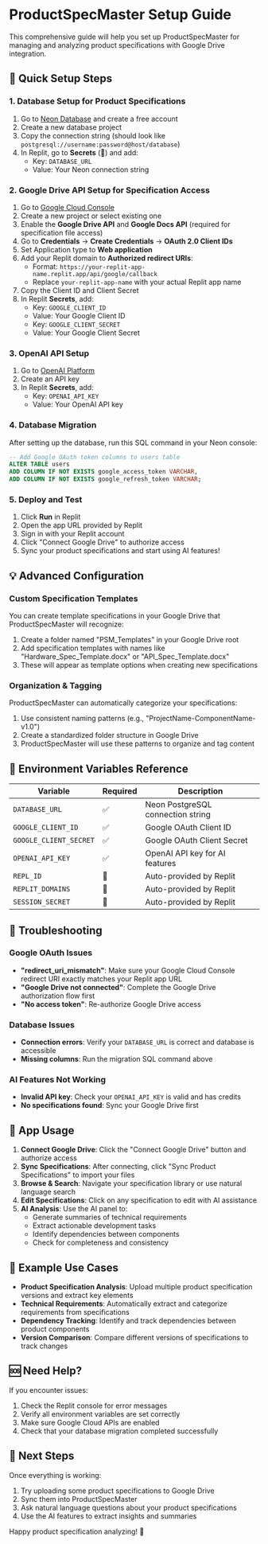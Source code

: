 # ProductSpecMaster Setup Guide

This comprehensive guide will help you set up ProductSpecMaster for managing and analyzing product specifications with Google Drive integration.

## 🚀 Quick Setup Steps

### 1. **Database Setup for Product Specifications**
1. Go to [Neon Database](https://neon.tech) and create a free account
2. Create a new database project
3. Copy the connection string (should look like `postgresql://username:password@host/database`)
4. In Replit, go to **Secrets** (🔐) and add:
   - Key: `DATABASE_URL`
   - Value: Your Neon connection string

### 2. **Google Drive API Setup for Specification Access**
1. Go to [Google Cloud Console](https://console.cloud.google.com/)
2. Create a new project or select existing one
3. Enable the **Google Drive API** and **Google Docs API** (required for specification file access)
4. Go to **Credentials** → **Create Credentials** → **OAuth 2.0 Client IDs**
5. Set Application type to **Web application**
6. Add your Replit domain to **Authorized redirect URIs**:
   - Format: `https://your-replit-app-name.replit.app/api/google/callback`
   - Replace `your-replit-app-name` with your actual Replit app name
7. Copy the Client ID and Client Secret
8. In Replit **Secrets**, add:
   - Key: `GOOGLE_CLIENT_ID`
   - Value: Your Google Client ID
   - Key: `GOOGLE_CLIENT_SECRET`
   - Value: Your Google Client Secret

### 3. **OpenAI API Setup**
1. Go to [OpenAI Platform](https://platform.openai.com/)
2. Create an API key
3. In Replit **Secrets**, add:
   - Key: `OPENAI_API_KEY`
   - Value: Your OpenAI API key

### 4. **Database Migration**
After setting up the database, run this SQL command in your Neon console:

```sql
-- Add Google OAuth token columns to users table
ALTER TABLE users 
ADD COLUMN IF NOT EXISTS google_access_token VARCHAR,
ADD COLUMN IF NOT EXISTS google_refresh_token VARCHAR;
```

### 5. **Deploy and Test**
1. Click **Run** in Replit
2. Open the app URL provided by Replit
3. Sign in with your Replit account
4. Click "Connect Google Drive" to authorize access
5. Sync your product specifications and start using AI features!

## 💡 Advanced Configuration

### Custom Specification Templates
You can create template specifications in your Google Drive that ProductSpecMaster will recognize:

1. Create a folder named "PSM_Templates" in your Google Drive root
2. Add specification templates with names like "Hardware_Spec_Template.docx" or "API_Spec_Template.docx"
3. These will appear as template options when creating new specifications

### Organization & Tagging
ProductSpecMaster can automatically categorize your specifications:

1. Use consistent naming patterns (e.g., "ProjectName-ComponentName-v1.0")
2. Create a standardized folder structure in Google Drive
3. ProductSpecMaster will use these patterns to organize and tag content

## 🔧 Environment Variables Reference

| Variable | Required | Description |
|----------|----------|-------------|
| `DATABASE_URL` | ✅ | Neon PostgreSQL connection string |
| `GOOGLE_CLIENT_ID` | ✅ | Google OAuth Client ID |
| `GOOGLE_CLIENT_SECRET` | ✅ | Google OAuth Client Secret |
| `OPENAI_API_KEY` | ✅ | OpenAI API key for AI features |
| `REPL_ID` | 🔄 | Auto-provided by Replit |
| `REPLIT_DOMAINS` | 🔄 | Auto-provided by Replit |
| `SESSION_SECRET` | 🔄 | Auto-provided by Replit |

## 🐛 Troubleshooting

### Google OAuth Issues
- **"redirect_uri_mismatch"**: Make sure your Google Cloud Console redirect URI exactly matches your Replit app URL
- **"Google Drive not connected"**: Complete the Google Drive authorization flow first
- **"No access token"**: Re-authorize Google Drive access

### Database Issues
- **Connection errors**: Verify your `DATABASE_URL` is correct and database is accessible
- **Missing columns**: Run the migration SQL command above

### AI Features Not Working
- **Invalid API key**: Check your `OPENAI_API_KEY` is valid and has credits
- **No specifications found**: Sync your Google Drive first

## 📝 App Usage

1. **Connect Google Drive**: Click the "Connect Google Drive" button and authorize access
2. **Sync Specifications**: After connecting, click "Sync Product Specifications" to import your files
3. **Browse & Search**: Navigate your specification library or use natural language search
4. **Edit Specifications**: Click on any specification to edit with AI assistance
5. **AI Analysis**: Use the AI panel to:
   - Generate summaries of technical requirements
   - Extract actionable development tasks
   - Identify dependencies between components
   - Check for completeness and consistency

## 🎯 Example Use Cases

- **Product Specification Analysis**: Upload multiple product specification versions and extract key elements
- **Technical Requirements**: Automatically extract and categorize requirements from specifications
- **Dependency Tracking**: Identify and track dependencies between product components
- **Version Comparison**: Compare different versions of specifications to track changes

## 🆘 Need Help?

If you encounter issues:
1. Check the Replit console for error messages
2. Verify all environment variables are set correctly
3. Make sure Google Cloud APIs are enabled
4. Check that your database migration completed successfully

## 🚀 Next Steps

Once everything is working:
1. Try uploading some product specifications to Google Drive
2. Sync them into ProductSpecMaster
3. Ask natural language questions about your product specifications
4. Use the AI features to extract insights and summaries

Happy product specification analyzing! 🎉